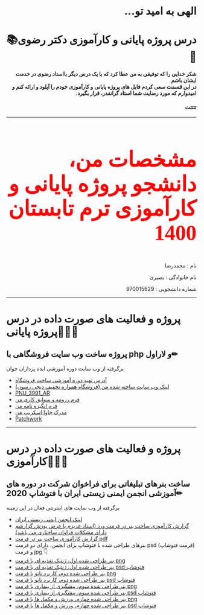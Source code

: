 <h1 dir="rtl" >الهی به امید تو...</h1>
<h1 dir="rtl" >درس پروژه پایانی و کارآموزی دکتر رضوی📚📌</h1>
<h4 dir="rtl">شکر خدایی را که توفیقی به من عطا کرد که با یک درس دیگر بااستاد رضوی در خدمت ایشان باشم</br>در این قسمت سعی کردم فایل های پروژه پایانی و کارآموزی خودم را آپلود و ارائه کنم و امیدوارم که مورد رضایت شما استاد گرانقدر، قرار بگیرد. </h4>
<h4 dir="rtl">تتتتت</h4>
<hr>
<h2 dir="rtl" style="color:red;font-family:tahoma; font-size:4em;">مشخصات من، دانشجو پروژه پایانی و کارآموزی ترم تابستان 1400📝</h2>
<p dir="rtl">نام : محمدرضا</p>
<p dir="rtl">نام خانوادگی : بصیری</p>
<p dir="rtl">شماره دانشجویی : 970015629</p>
<hr>

# پروژه و فعالیت های صورت داده در درس پروژه پایانی💼📐📏

## پروژه ساخت وب سایت فروشگاهی با php و لاراول✏
برگرفته از وب سایت دوره آموزشی ایده پردازان جوان

- [آدرس تهیه دوره آموزشی ساخت فروشگاه](https://digiresoon.ir)
- [لینک وب سایت ساخته شده من (فروشگاه همواره تخفیف دیجی رسون)](https://digiresoon.ir)
- [PNU_3991_AR](https://github.com/mrezabasiri/pnu99taklif)
- [فرم رزومه و سوابق کاری من](https://mrezabasiri.github.io/barayeman/) 
- [فرم انگیزه نامه من](https://github.com/mrezabasiri/mysopbasiri/blob/main/my%20sop.pdf)
- [مدرک جاوا اسکریپ من](https://www.sololearn.com/Certificate/1024-18439174/pdf/)
- [Patchwork](https://github.com/mrezabasiri/pnu99taklif/blob/main/patchwork/mypatchwork.jpg)


------------------

# پروژه و فعالیت های صورت داده در درس کارآموزی💼📐📏
## ساخت بنرهای تبلیغاتی برای فراخوان شرکت در دوره های آموزشی انجمن ایمنی زیستی ایران با فتوشاپ 2020✏
برگرفته از وب سایت های اینترنتی فعال در این زمینه


- [لینک انجمن ایمنی زیستی ایران](https://digiresoon.ir)
- [گزارش کارآموزی ساخت بنر در فرمت ورد (استاد عزیزم با عرض پوزش گزارشم دارای مشکلات فراوان ساختاری می باشد)](https://github.com/mrezabasiri/final-project-and-internship-1400/blob/main/%D9%85%20%D8%A8%D8%B5%DB%8C%D8%B1%DB%8C%20%DA%AF%D8%B2%D8%A7%D8%B1%D8%B4%20%DA%A9%D8%A7%D8%B1%D8%A2%D9%85%D9%88%D8%B2%DB%8C.docx)
- [گزارش کارآموزی ساخت بنر در فرمت pdf](https://github.com/mrezabasiri/final-project-and-internship-1400/blob/main/%D9%85%20%D8%A8%D8%B5%DB%8C%D8%B1%DB%8C%20%DA%AF%D8%B2%D8%A7%D8%B1%D8%B4%20%DA%A9%D8%A7%D8%B1%D8%A2%D9%85%D9%88%D8%B2%DB%8C.pdf)
- بنرهای طراحی شده با فتوشاپ برای انجمن، دارای دو فرمت psd (فرمت فتوشاپ) و فرمت jpg 👇  
- [بنر طراحی شده اول، ژنتیک تغذیه ای با فرمت png](https://github.com/mrezabasiri/final-project-and-internship-1400/blob/main/%D9%BE%D8%B3%D8%AA%20%DA%98%D9%86%D8%AA%DB%8C%DA%A9%20%D8%AA%D8%BA%D8%B0%DB%8C%D9%87%20%D8%A7%DB%8C.png)
- [بنر طراحی شده اول، ژنتیک تغذیه ای با فرمت psd فتوشاپ](https://github.com/mrezabasiri/final-project-and-internship-1400/blob/main/%D9%BE%D8%B3%D8%AA%20%DA%98%D9%86%D8%AA%DB%8C%DA%A9%20%D8%AA%D8%BA%D8%B0%DB%8C%D9%87%20%D8%A7%DB%8C.psd)
- [بنر طراحی شده دوم، کاربرد نانو با فرمت png](https://github.com/mrezabasiri/final-project-and-internship-1400/blob/main/%D9%BE%D8%B3%D8%AA%20%DA%A9%D8%A7%D8%B1%D8%A8%D8%B1%D8%AF%20%D9%86%D8%A7%D9%86%D9%88.png)
- [بنر طراحی شده دوم، کاربرد نانو با فرمت psd فتوشاپ](https://github.com/mrezabasiri/final-project-and-internship-1400/blob/main/%D9%BE%D8%B3%D8%AA%20%DA%A9%D8%A7%D8%B1%D8%A8%D8%B1%D8%AF%20%D9%86%D8%A7%D9%86%D9%88.psd)
- [بنر طراحی شده سوم، پیشگیری از بیماری با فرمت png](https://github.com/mrezabasiri/final-project-and-internship-1400/blob/main/%D9%BE%DB%8C%D8%B4%DA%AF%DB%8C%D8%B1%DB%8C%20%D8%A7%D8%B2%20%D8%A8%DB%8C%D9%85%D8%A7%D8%B1%DB%8C%20%D9%87%D8%A7.png)
- [بنر طراحی شده سوم، پیشگیری از بیماری با فرمت psd فتوشاپ](https://github.com/mrezabasiri/final-project-and-internship-1400/blob/main/%D9%BE%DB%8C%D8%B4%DA%AF%DB%8C%D8%B1%DB%8C%20%D8%A7%D8%B2%20%D8%A8%DB%8C%D9%85%D8%A7%D8%B1%DB%8C%20%D9%87%D8%A7.psd)
- [بنر طراحی شده چهارم، ورزش و مکمل ها با فرمت png](https://github.com/mrezabasiri/final-project-and-internship-1400/blob/main/%D9%BE%D8%B3%D8%AA%20%D9%88%D8%B1%D8%B2%D8%B4%DB%8C%20%D9%88%20%D9%85%DA%A9%D9%85%D9%84.png)
- [بنر طراحی شده چهارم، ورزش و مکمل ها با فرمت psd فتوشاپ](https://github.com/mrezabasiri/final-project-and-internship-1400/blob/main/%D9%BE%D8%B3%D8%AA%20%D9%88%D8%B1%D8%B2%D8%B4%DB%8C%20%D9%88%20%D9%85%DA%A9%D9%85%D9%84.psd)



